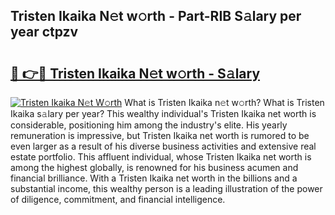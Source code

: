 ## Tristen Ikaika N𝚎t w𝚘rth - Part-RIB S𝚊lary per year ctpzv

# <h2><a href="http://gc44ky5.nevu.top/?p=Tristen+Ikaika">🔗 👉🔴 Tristen Ikaika N𝚎t w𝚘rth - S𝚊lary</a></h2>

[![Tristen Ikaika N𝚎t W𝚘rth](https://i.imgur.com/Oavwk0R.jpeg)](http://gc44ky5.nevu.top/?p=Tristen+Ikaika)
What is Tristen Ikaika n𝚎t w𝚘rth? What is Tristen Ikaika s𝚊lary per year?
This wealthy individual's Tristen Ikaika net worth is considerable, positioning him among the industry's elite. His yearly remuneration is impressive, but Tristen Ikaika net worth is rumored to be even larger as a result of his diverse business activities and extensive real estate portfolio. This affluent individual, whose Tristen Ikaika net worth is among the highest globally, is renowned for his business acumen and financial brilliance. With a Tristen Ikaika net worth in the billions and a substantial income, this wealthy person is a leading illustration of the power of diligence, commitment, and financial intelligence.
